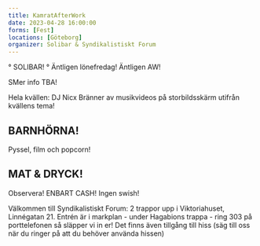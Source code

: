 ```yaml
---
title: KamratAfterWork
date: 2023-04-28 16:00:00
forms: [Fest]
locations: [Göteborg]
organizer: Solibar & Syndikalistiskt Forum
---
```

° SOLIBAR! °
Äntligen lönefredag! Äntligen AW!

SMer info TBA!

Hela kvällen: DJ Nicx
Bränner av musikvideos på storbildsskärm utifrån kvällens tema!

## BARNHÖRNA!
Pyssel, film och popcorn!

## MAT & DRYCK!
Observera! ENBART CASH! Ingen swish!

Välkommen till Syndikalistiskt Forum: 2 trappor upp i Viktoriahuset, Linnégatan 21. Entrén är i markplan - under Hagabions trappa - ring 303 på porttelefonen så släpper vi in er! Det finns även tillgång till hiss (säg till oss när du ringer på att du behöver använda hissen)